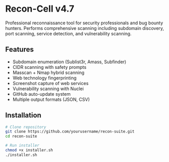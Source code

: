 # Recon-Cell v4.7

Professional reconnaissance tool for security professionals and bug bounty hunters. Performs comprehensive scanning including subdomain discovery, port scanning, service detection, and vulnerability scanning.

## Features
- Subdomain enumeration (Sublist3r, Amass, Subfinder)
- CIDR scanning with safety prompts
- Masscan + Nmap hybrid scanning
- Web technology fingerprinting
- Screenshot capture of web services
- Vulnerability scanning with Nuclei
- GitHub auto-update system
- Multiple output formats (JSON, CSV)

## Installation
```bash
# Clone repository
git clone https://github.com/yourusername/recon-suite.git
cd recon-suite

# Run installer
chmod +x installer.sh
./installer.sh
